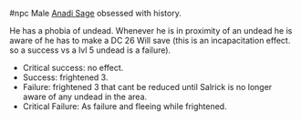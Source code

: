   #npc
Male [Anadi Sage](https://2e.aonprd.com/Monsters.aspx?ID=1423) obsessed with history. 

He has a phobia of undead. Whenever he is in proximity of an undead he is aware of he has to make a DC 26 Will save (this is an incapacitation effect. so a success vs a lvl 5 undead is a failure). 
- Critical success: no effect.
- Success: frightened 3.
- Failure: frightened 3 that cant be reduced until Salrick is no longer aware of any undead in the area.
- Critical Failure: As failure and fleeing while frightened.